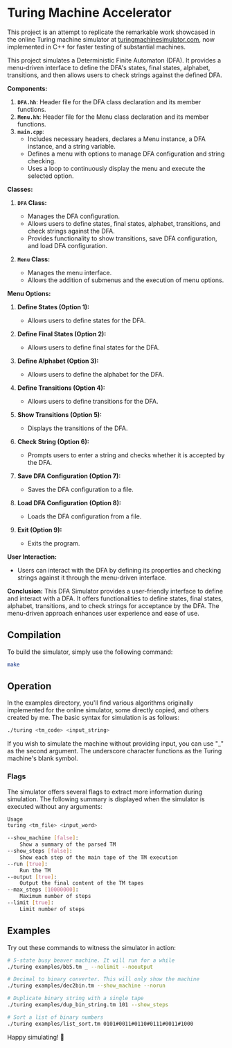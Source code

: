 # Turing Machine Accelerator

This project is an attempt to replicate the remarkable work showcased in the online Turing machine simulator at [turingmachinesimulator.com](http://turingmachinesimulator.com), now implemented in C++ for faster testing of substantial machines. 

This project simulates a Deterministic Finite Automaton (DFA). It provides a menu-driven interface to define the DFA's states, final states, alphabet, transitions, and then allows users to check strings against the defined DFA.

**Components:**
1. **`DFA.hh`**: Header file for the DFA class declaration and its member functions.
2. **`Menu.hh`**: Header file for the Menu class declaration and its member functions.
3. **`main.cpp`**:
   - Includes necessary headers, declares a Menu instance, a DFA instance, and a string variable.
   - Defines a menu with options to manage DFA configuration and string checking.
   - Uses a loop to continuously display the menu and execute the selected option.

**Classes:**
1. **`DFA` Class:**
   - Manages the DFA configuration.
   - Allows users to define states, final states, alphabet, transitions, and check strings against the DFA.
   - Provides functionality to show transitions, save DFA configuration, and load DFA configuration.

2. **`Menu` Class:**
   - Manages the menu interface.
   - Allows the addition of submenus and the execution of menu options.

**Menu Options:**
1. **Define States (Option 1):**
   - Allows users to define states for the DFA.

2. **Define Final States (Option 2):**
   - Allows users to define final states for the DFA.

3. **Define Alphabet (Option 3):**
   - Allows users to define the alphabet for the DFA.

4. **Define Transitions (Option 4):**
   - Allows users to define transitions for the DFA.

5. **Show Transitions (Option 5):**
   - Displays the transitions of the DFA.

6. **Check String (Option 6):**
   - Prompts users to enter a string and checks whether it is accepted by the DFA.

7. **Save DFA Configuration (Option 7):**
   - Saves the DFA configuration to a file.

8. **Load DFA Configuration (Option 8):**
   - Loads the DFA configuration from a file.

9. **Exit (Option 9):**
   - Exits the program.

**User Interaction:**
- Users can interact with the DFA by defining its properties and checking strings against it through the menu-driven interface.

**Conclusion:**
This DFA Simulator provides a user-friendly interface to define and interact with a DFA. It offers functionalities to define states, final states, alphabet, transitions, and to check strings for acceptance by the DFA. The menu-driven approach enhances user experience and ease of use.

## Compilation
To build the simulator, simply use the following command:

```bash
make
```


## Operation
In the examples directory, you'll find various algorithms originally implemented for the online simulator, some directly copied, and others created by me. The basic syntax for simulation is as follows:

```bash
./turing <tm_code> <input_string>
```

If you wish to simulate the machine without providing input, you can use "_" as the second argument. The underscore character functions as the Turing machine's blank symbol.

### Flags
The simulator offers several flags to extract more information during simulation. The following summary is displayed when the simulator is executed without any arguments:

```bash
Usage
turing <tm_file> <input_word>

--show_machine [false]:
    Show a summary of the parsed TM
--show_steps [false]:
    Show each step of the main tape of the TM execution
--run [true]:
    Run the TM
--output [true]:
    Output the final content of the TM tapes
--max_steps [10000000]:
    Maximum number of steps
--limit [true]:
    Limit number of steps
```

## Examples
Try out these commands to witness the simulator in action:

```bash
# 5-state busy beaver machine. It will run for a while
./turing examples/bb5.tm _ --nolimit --nooutput

# Decimal to binary converter. This will only show the machine
./turing examples/dec2bin.tm --show_machine --norun

# Duplicate binary string with a single tape
./turing examples/dup_bin_string.tm 101 --show_steps

# Sort a list of binary numbers
./turing examples/list_sort.tm 0101#0011#0110#0111#0011#1000
```

Happy simulating! 🚀